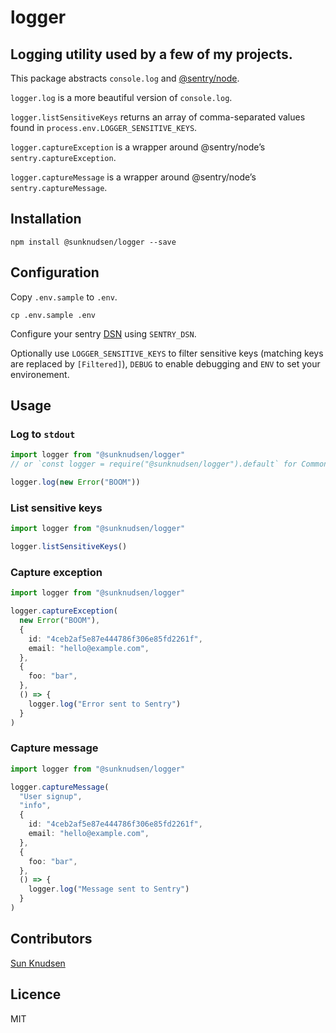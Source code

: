 # logger

## Logging utility used by a few of my projects.

This package abstracts `console.log` and [@sentry/node](https://www.npmjs.com/package/@sentry/node).

`logger.log` is a more beautiful version of `console.log`.

`logger.listSensitiveKeys` returns an array of comma-separated values found in `process.env.LOGGER_SENSITIVE_KEYS`.

`logger.captureException` is a wrapper around @sentry/node’s `sentry.captureException`.

`logger.captureMessage` is a wrapper around @sentry/node’s `sentry.captureMessage`.

## Installation

```shell
npm install @sunknudsen/logger --save
```

## Configuration

Copy `.env.sample` to `.env`.

```shell
cp .env.sample .env
```

Configure your sentry [DSN](https://docs.sentry.io/error-reporting/quickstart/?platform=node#configure-the-sdk) using `SENTRY_DSN`.

Optionally use `LOGGER_SENSITIVE_KEYS` to filter sensitive keys (matching keys are replaced by `[Filtered]`), `DEBUG` to enable debugging and `ENV` to set your environement.

## Usage

### Log to `stdout`

```typescript
import logger from "@sunknudsen/logger"
// or `const logger = require("@sunknudsen/logger").default` for CommonJS

logger.log(new Error("BOOM"))
```

### List sensitive keys

```typescript
import logger from "@sunknudsen/logger"

logger.listSensitiveKeys()
```

### Capture exception

```typescript
import logger from "@sunknudsen/logger"

logger.captureException(
  new Error("BOOM"),
  {
    id: "4ceb2af5e87e444786f306e85fd2261f",
    email: "hello@example.com",
  },
  {
    foo: "bar",
  },
  () => {
    logger.log("Error sent to Sentry")
  }
)
```

### Capture message

```typescript
import logger from "@sunknudsen/logger"

logger.captureMessage(
  "User signup",
  "info",
  {
    id: "4ceb2af5e87e444786f306e85fd2261f",
    email: "hello@example.com",
  },
  {
    foo: "bar",
  },
  () => {
    logger.log("Message sent to Sentry")
  }
)
```

## Contributors

[Sun Knudsen](https://sunknudsen.com/)

## Licence

MIT
